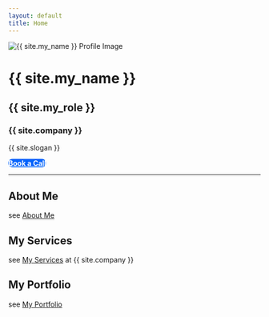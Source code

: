 ```yaml
---
layout: default
title: Home
---
```


<div class="container_center">
  <!-- <img src="{{ site.logo }}" alt="{{ site.company }} logo" class="logo" /> -->

  <img src="{{ site.profile_image }}" alt="{{ site.my_name }} Profile Image" class="logo" />

  <h1>{{ site.my_name }}</h1>
  <h2>{{ site.my_role }}</h2>
  <h3>{{ site.company }}</h3>
  <div class="slogan">{{ site.slogan }}</div>

<a href="{{ site.meeting_link }}" target="_blank" class="button" style="background-color: #0063FB; color: white; border-radius: 8px;"><strong> Book a Call </strong></a>

</div>
<hr />

## About Me

see [About Me](about.md)

## My Services

see [My Services](services.md) at {{ site.company }}

## My Portfolio

see [My Portfolio](portfolio.md)
